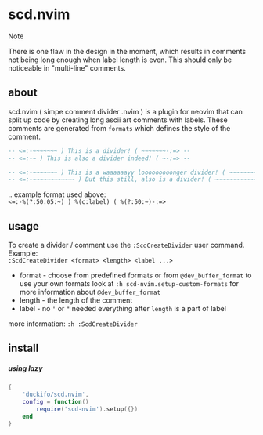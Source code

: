 # scd.nvim

> [!NOTE]
There is one flaw in the design in the moment, which results in comments not
being long enough when label length is even. This should only be noticeable in
"multi-line" comments.

## about

scd.nvim ( simpe comment divider .nvim ) is a plugin for neovim that can split up
code by creating long ascii art comments with labels. These comments are generated 
from `formats` which defines the style of the comment.

```lua
-- <=:-~~~~~~~ ) This is a divider! ( ~~~~~~~-:=> --
-- <=:-~ ) This is also a divider indeed! ( ~-:=> --

-- <=:-~~~~~~~ ) This is a waaaaaayy looooooooonger divider! ( ~~~~~~~-:=> --
-- <=:-~~~~~~~~~~~~ ) But this still, also is a divider! ( ~~~~~~~~~~~-:=> --
```

 .. example format used above:\
 ` <=:-%(?:50.05:~) ) %(c:label) ( %(?:50:~)-:=> `

## usage

To create a divider / comment use the `:ScdCreateDivider` user command. Example:\
`:ScdCreateDivider <format> <length> <label ...>`
 - format - choose from predefined formats or from `@dev_buffer_format` to use your
 own formats look at `:h scd-nvim.setup-custom-formats` for more information about `@dev_buffer_format`
 - length - the length of the comment
 - label - no `'` or `"` needed everything after `length` is a part of label

 more information: `:h :ScdCreateDivider`

## install

##### using lazy

```lua
{
    'duckifo/scd.nvim',
    config = function()
        require('scd-nvim').setup({})
    end
}
```
